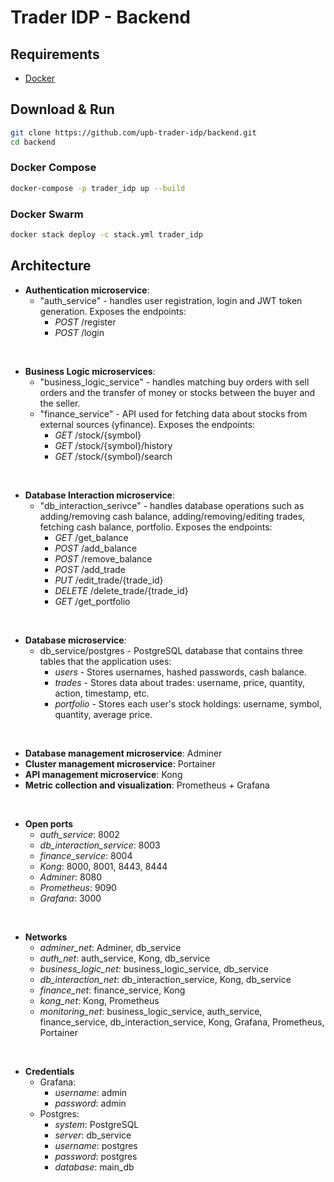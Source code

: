 # Trader IDP - Backend

## Requirements
- [Docker](https://www.docker.com/)

## Download & Run
```sh
git clone https://github.com/upb-trader-idp/backend.git
cd backend
```

### Docker Compose
```sh
docker-compose -p trader_idp up --build
```

### Docker Swarm
```sh
docker stack deploy -c stack.yml trader_idp
```

## Architecture
- **Authentication microservice**:
    - "auth_service" - handles user registration, login and JWT token generation. Exposes the endpoints:
        - *POST* /register
        - *POST* /login 
<br/>

- **Business Logic microservices**:
    - "business_logic_service" - handles matching buy orders with sell orders and the transfer of money or stocks between the buyer and the seller.
    - "finance_service" - API used for fetching data about stocks from external sources (yfinance). Exposes the endpoints:
        - *GET* /stock/{symbol}
        - *GET* /stock/{symbol}/history
        - *GET* /stock/{symbol}/search
<br/>

- **Database Interaction microservice**:
    - "db_interaction_serivce" - handles database operations such as adding/removing cash balance, adding/removing/editing trades, fetching cash balance, portfolio. Exposes the endpoints:
        - *GET* /get_balance
        - *POST* /add_balance
        - *POST* /remove_balance
        - *POST* /add_trade
        - *PUT* /edit_trade/{trade_id}
        - *DELETE* /delete_trade/{trade_id}
        - *GET* /get_portfolio
<br/>

- **Database microservice**:
    - db_service/postgres - PostgreSQL database that contains three tables that the application uses:
        - *users* - Stores usernames, hashed passwords, cash balance.
        - *trades* - Stores data about trades: username, price, quantity, action, timestamp, etc.
        - *portfolio* - Stores each user's stock holdings: username, symbol, quantity, average price.
<br/>

- **Database management microservice**: Adminer
- **Cluster management microservice**: Portainer
- **API management microservice**: Kong
- **Metric collection and visualization**: Prometheus + Grafana
<br/>

- **Open ports**
    - *auth_service*: 8002
    - *db_interaction_service*: 8003
    - *finance_service*: 8004
    - *Kong*: 8000, 8001, 8443, 8444
    - *Adminer*: 8080
    - *Prometheus*: 9090
    - *Grafana*: 3000
<br/>

- **Networks**
    - *adminer_net*: Adminer, db_service
    - *auth_net*: auth_service, Kong, db_service
    - *business_logic_net*: business_logic_service, db_service
    - *db_interaction_net*: db_interaction_service, Kong, db_service
    - *finance_net*: finance_service, Kong
    - *kong_net*: Kong, Prometheus
    - *monitoring_net*: business_logic_service, auth_service, finance_service, db_interaction_service, Kong, Grafana, Prometheus, Portainer
<br/>

- **Credentials**
    - Grafana:
        - *username*: admin
        - *password*: admin
    - Postgres:
        - *system*: PostgreSQL
        - *server*: db_service
        - *username*: postgres
        - *password*: postgres
        - *database*: main_db
